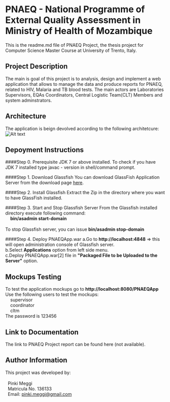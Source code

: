 # PNAEQ - National Programme of External Quality Assessment in Ministry of Health of Mozambique
This is the readme.md file of PNAEQ Project, the thesis project for Computer Science Master Course at University of Trento, Italy.

## Project Description
The main is goal of this project is to analysis, design and implement a web application that allows to manage the data and
produce reports for PNAEQ, related to HIV, Malaria and TB blood tests.
The main actors are Laboratories Supervisors, EQAs Coordinators, Central Logistic Team(CLT) Members and system adminstrators.

## Architecture
The application is beign devolved according to the following architetcure:
![Alt text](architecture.png?raw=true "PNAEQ Architecture")

## Depoyment Instructions
####Step 0. Prerequisite
JDK 7 or above installed.
To check if you have JDK 7 installed type javac - version in shell/command prompt.

####Step 1. Download Glassfish
You can download GlassFish Application Server from the download page [here](https://glassfish.java.net/download.html).

####Step 2. Install Glassfish
Extract the Zip in the directory where you want to have GlassFish installed.

####Step 3. Start and Stop Glassfish Server
From the Glassfish installed directory execute following command:<br>
&nbsp;&nbsp;&nbsp;&nbsp;**bin/asadmin start-domain**<br>    
To stop Glassfish server, you can issue **bin/asadmin stop-domain**

####Step 4. Deploy PNAEQApp.war
a.Go to **http://localhost:4848** => this will open administration console of Glassfish server.<br>
b.Select **Applications** option from left side menu.<br>
c.Deploy PNAEQApp.war[2] file in **"Packaged File to be Uploaded to the Server"** option.


## Mockups Testing
To test the application mockups go to **http://localhost:8080/PNAEQApp**<br>
Use the following users to test the mockups:<br>
&nbsp;&nbsp;&nbsp;&nbsp;supervisor<br>
&nbsp;&nbsp;&nbsp;&nbsp;coordinator<br>
&nbsp;&nbsp;&nbsp;&nbsp;cltm<br>
The password is 123456

## Link to Documentation
The link to PNAEQ Project report can be found here (not available). 

## Author Information
This project was developed by:<br><br>
&nbsp;&nbsp;Pinki Meggi<br>
&nbsp;&nbsp;Matricula No. 136133<br>
&nbsp;&nbsp;Email: pinki.meggi@gmail.com<br>

[1]:
[2]:
